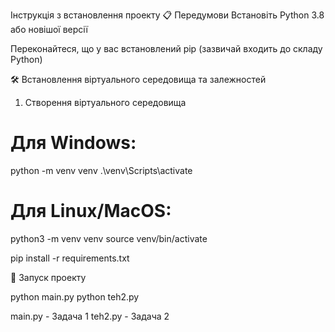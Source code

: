 Інструкція з встановлення проекту
📋 Передумови
Встановіть Python 3.8 або новішої версії

Переконайтеся, що у вас встановлений pip (зазвичай входить до складу Python)

🛠 Встановлення віртуального середовища та залежностей

1. Створення віртуального середовища
# Для Windows:
python -m venv venv
.\venv\Scripts\activate

# Для Linux/MacOS:
python3 -m venv venv
source venv/bin/activate

pip install -r requirements.txt

🚀 Запуск проекту

python main.py
python teh2.py


main.py - Задача 1
teh2.py - Задача 2
